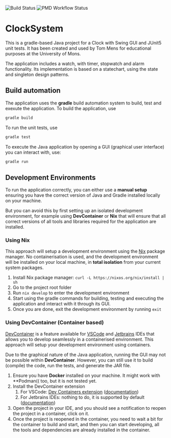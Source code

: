 ![Build Status](https://github.com/SISM0/ClockSystem-TP3/actions/workflows/gradle.yml/badge.svg)
![PMD Workflow Status](https://github.com/SISM0/ClockSystem-TP3/actions/workflows/gradle.yml/badge.svg)


# ClockSystem

This is a gradle-based Java project for a Clock with Swing GUI and JUnit5 unit tests. It has been created and used by Tom Mens for educational purposes at the University of Mons.

The application includes a watch, with timer, stopwatch and alarm functionality. Its implementation is based on a statechart, using the state and singleton design patterns.

## Build automation

The application uses the **gradle** build automation system to build, test and exexute the application.
To build the application, use
```sh
gradle build
```
To run the unit tests, use
```sh
gradle test
```
To execute the Java application by opening a GUI (graphical user interface) you can interact with, use:
```sh
gradle run
```

## Development Environments

To run the application correctly, you can either use a **manual setup** ensuring you have the correct version of Java and Gradle installed locally on your machine.

But you can avoid this by first setting up an isolated development environment, for example using 
**DevContainer** or **Nix** that will ensure that all correct versions of all tools and libraries required for the application are installed.

### Using Nix

This approach will setup a development environment using the [Nix](https://nixos.org) package manager.
No containerisation is used, and the development environment will be installed on your local machine, in **total isolation** from your current system packages.

1. Install Nix package manager: `curl -L https://nixos.org/nix/install | sh`
2. Go to the project root folder
3. Run `nix develop` to enter the development environment
4. Start using the gradle commands for building, testing and executing the application and interact with it through its GUI.
5. Once you are done, exit the development environment by running `exit`

### Using DevContainer (Container based)

[DevContainer](https://containers.dev/) is a feature available for [VSCode](https://code.visualstudio.com/) and [Jetbrains](https://www.jetbrains.com/) IDEs that allows you to develop seamlessly in a containerised environment. This approach will setup your
development environment using containers.

Due to the graphical nature of the Java application, running the GUI may not be possible within **DevContainer**. However, you can still use it to build (compile) the code, run the tests, and generate the JAR file.

1. Ensure you have **Docker** installed on your machine. It might work with **Podman(( too, but it is not tested yet.
2. Install the DevContainer extension
   1. For VSCode:
      [Dev Containers extension](https://marketplace.visualstudio.com/items?itemName=ms-vscode-remote.remote-containers)
      ([documentation](https://code.visualstudio.com/docs/devcontainers/containers))
   2. For Jetbrains IDEs: nothing to do, it is supported by default
      ([documentation](https://www.jetbrains.com/help/idea/connect-to-devcontainer.html))
3. Open the project in your IDE, and you should see a notification to reopen the project in a container, click on it.
4. Once the project is reopened in the container, you need to wait a bit for the container to build and start, and then you can start developing, all the tools and dependencies are already installed in the container.



